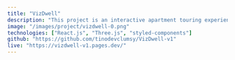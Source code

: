 ```yaml
---
title: "VizDwell"
description: "This project is an interactive apartment touring experience built with React Three Fiber and Blender. The 3D models of the apartment, including room layouts, furniture, and textures, were designed in Blender and integrated into the application via glTF. React Three Fiber handles rendering and interaction within the browser, allowing smooth navigation and real-time user control."
image: "/images/project/vizdwell-0.png"
technologies: ["React.js", "Three.js", "styled-components"]
github: "https://github.com/tinodevclumsy/VizDwell-v1"
live: "https://vizdwell-v1.pages.dev/"
---
```

